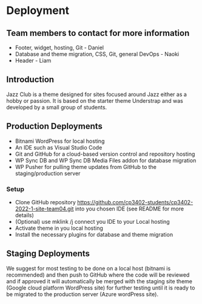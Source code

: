 [//]: # (Describe your development and deployment workflow in enough detail that a)

[//]: # (new team member or someone taking over the project could follow to successfully develop theme)

[//]: # (updates locally, then test and deploy them to your staging and live sites. This should include aspects such as project)

[//]: # (management, version control, testing and automation. Do not provide private details like passwords.)

# Deployment
## Team members to contact for more information

* Footer, widget, hosting, Git - Daniel
* Database and theme migration, CSS, Git, general DevOps - Naoki
* Header - Liam
 
## Introduction
Jazz Club is a theme designed for sites focused around Jazz either as a hobby or passion. It is based on the starter theme Understrap and was developed by a small group of students.

## Production Deployments
* Bitnami WordPress for local hosting
* An IDE such as Visual Studio Code
* Git and GitHub for a cloud-based version control and repository hosting
* WP Sync DB and WP Sync DB Media Files addon for database migration
* WP Pusher for pulling theme updates from GitHub to the staging/production server

### Setup
* Clone GitHub repository https://github.com/cp3402-students/cp3402-2022-1-site-team04.git into you chosen IDE (see README for more details)
* (Optional) use mklink /j connect you IDE to your Local hosting
* Activate theme in you local hosting
* Install the necessary plugins for database and theme migration


## Staging Deployments
We suggest for most testing to be done on a local host (bitnami is recommended) and then push to GitHub where the code will be reviewed and if approved it will automatically be merged with the staging site theme (Google cloud platform WordPress site) for further testing until it is ready to be migrated to the production server (Azure wordPress site).


